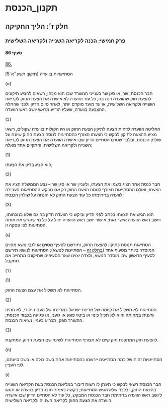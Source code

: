# תקנון_הכנסת

## חלק ז׳: הליך החקיקה

### פרק חמישי: הכנה לקריאה השנייה ולקריאה השלישית

#### סעיף 86

[86.](https://he.wikisource.org/wiki/תקנון_הכנסת#s_yp_86)

הסתייגויות בוועדה [תיקון: תשע״א־5]

(א)

חבר הכנסת, שר, או סגן שר בענייני המשרד שבו הוא מכהן, רשאים להציע תיקונים להצעת חוק שהוועדה
דנה בה, כל עוד הוועדה לא אישרה את הצעת החוק לקריאה השנייה ולקריאה
השלישית, או עד מועד מוקדם יותר, לאחר סיום הדיון ולפני שהחלה ההצבעה
בוועדה, שעליו הודיע מראש יושב ראש הוועדה.

(ב)

החליטה
הוועדה לדחות הצעה לתיקון הצעת החוק או היו הקולות בוועדה שקולים, רשאי
מציע ההצעה לתיקון לבקש כי הצעתו תצורף כהסתייגות לנוסח הצעת החוק שיונח על
שולחן הכנסת, ובלבד שטרם הסתיים הדיון שבו אישרה הוועדה את הצעת החוק
לקריאה השנייה ולקריאה השלישית, והתקיים אחד מאלה:

(1)

הוא הציג בדיון את הצעתו;

(2)

חבר כנסת
אחר הציג בשמו את הצעתו, ולעניין שר או סגן שר – נציג הממשלה הציג את
הצעתו; ואולם ההסתייגות תצורף לנוסח הצעת החוק רק אם מבקש ההסתייגות העבירה
לוועדה בחתימתו כל עוד הצעת החוק לא הונחה על שולחן הכנסת;

(3)

הוא הגיש
את הצעתו בכתב לפני הדיון וביקש כי הוועדה תדון בה גם שלא בנוכחותו, ויושב
ראש הוועדה אישר זאת; אישור יושב ראש הוועדה יחול על כל מי שהגיש את אותה
הסתייגות לפי פסקה זו.

(ג)

הסתייגות תנוסח כתיקון להצעת החוק, ותירשם לסעיף מסוים או לגבי נושא מסוים המוסדר ביותר מסעיף אחד ([בחלק זה](https://he.wikisource.org/wiki/תקנון_הכנסת#hlq_z) – הסתייגות לנושא); הסתייגות לנושא תירשם לסעיף הראשון שבו מוסדר הנושא, ולצדה יצוינו שאר הסעיפים שתיקונם מתחייב אם תתקבל.

(ד)

(1)

הסתייגות לא תשלול את עצם הצעת החוק.

(2)

הסתייגות
לא תשלול את קיומה של מדינת ישראל כמדינתו של העם היהודי, לא תהיה גזענית
במהותה והיא לא תכיל כינוי או ביטוי פוגע או גזעני, או פגיעה בכבוד הכנסת;
התעורר ספק, תכריע בעניין נשיאות הכנסת.

(3)

להצעת חוק המתקנת חוק קיים לא תצורף הסתייגות לשינוי שם הצעת החוק המתקנת.

(ה)

הסתייגויות זהות של כמה מסתייגים יירשמו כהסתייגות אחת בשם כולם או בשם סיעתם, לפי העניין.

(ו)

חבר הכנסת
רשאי לבקש כי תינתן לו רשות דיבור במליאת הכנסת בעת הקריאה השנייה בהצעת
החוק, ובלבד שלא הגיש הסתייגות; בקשה כאמור תוצג בדיון בוועדה או תוגש
ליושב ראש הוועדה בחתימת חבר הכנסת המבקש, כל עוד לא הסתיים הדיון שבו
אישרה הוועדה את הצעת החוק לקריאה השנייה ולקריאה השלישית.
